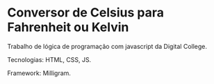 # Conversor de Celsius para Fahrenheit ou Kelvin

Trabalho de lógica de programação com javascript da Digital College.

Tecnologias: HTML, CSS, JS.

Framework: Milligram.
